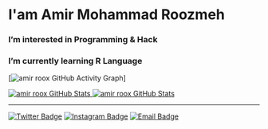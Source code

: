 # I'am Amir Mohammad Roozmeh 

###  I’m interested in Programming & Hack  ### 
###  I’m currently learning R Language  ### 


[![amir roox GitHub Activity Graph](https://activity-graph.herokuapp.com/graph?username=amirroox&bg_color=22272e&title_color=de2121&text_color=de2121)]


<a href="https://github.com/amirroox">
  <img  src="https://github-readme-stats.vercel.app/api?username=amirroox&show_icons=true&line_height=30&count_private=true&title_color=de2121&text_color=e0cece&icon_color=c70808&bg_color=22272e" alt="amir roox GitHub Stats" />
</a>

<a href="https://github.com/amirroox">
  <img  src="https://github-readme-stats.vercel.app/api/top-langs/?username=amirroox&title_color=de2121&text_color=e0cece&icon_color=6aa6f8&bg_color=22272e" alt="amir roox GitHub Stats" />
</a>

<hr/>

[![Twitter Badge](https://img.shields.io/badge/-Twitter-1da1f2?style=flat-square&labelColor=1da1f2&logo=twitter&logoColor=white&link=https://twitter.com/i_am_hack3r)](https://twitter.com/I_am_hack3r)
[![Instagram Badge](https://img.shields.io/badge/-Instagram-purple?style=flat&logo=instagram&logoColor=white&link=https://instagram.com/amir.roox/)](https://instagram.com/amir.roox)
[![Email Badge](https://img.shields.io/badge/-Email-c14438?style=flat-square&logo=Gmail&logoColor=white&link=mailto:amirrooox@gmail.com)](mailto:amirroox@yahoo.com)

